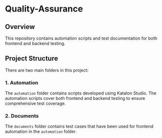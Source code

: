 # Quality-Assurance

## Overview

This repository contains automation scripts and test documentation for both frontend and backend testing.

## Project Structure

There are two main folders in this project:

### 1. Automation

The `automation` folder contains scripts developed using Katalon Studio. The automation scripts cover both frontend and backend testing to ensure comprehensive test coverage.

### 2. Documents

The `documents` folder contains test cases that have been used for frontend automation in the `automation` folder.
